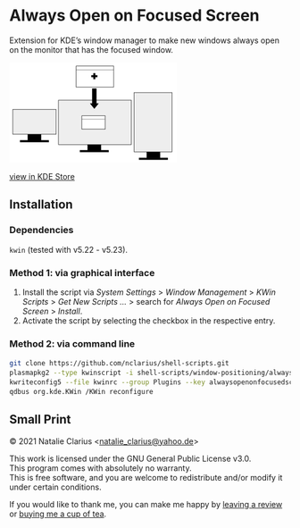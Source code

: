 # Always Open on Focused Screen

Extension for KDE’s window manager to make new windows always open on the monitor that has the focused window.

![alwaysopenonactivescreen](icon_small.png)

[view in KDE Store](https://store.kde.org/p/1618008)



## Installation

### Dependencies

`kwin` (tested with v5.22 - v5.23).

### Method 1: via graphical interface

1. Install the script via *System Settings* > *Window Management* > *KWin Scripts* > *Get New Scripts …* > search for *Always Open on Focused Screen* > *Install*.
2. Activate the script by selecting the checkbox in the respective entry.

### Method 2: via command line

```bash
git clone https://github.com/nclarius/shell-scripts.git
plasmapkg2 --type kwinscript -i shell-scripts/window-positioning/always-open-on-focused-screen
kwriteconfig5 --file kwinrc --group Plugins --key alwaysopenonfocusedscreenEnabled true
qdbus org.kde.KWin /KWin reconfigure
```



## Small Print

© 2021 Natalie Clarius \<natalie_clarius@yahoo.de\>

This work is licensed under the GNU General Public License v3.0.  
This program comes with absolutely no warranty.  
This is free software, and you are welcome to redistribute and/or modify it under certain conditions.  

If you would like to thank me, you can make me happy by [leaving a review](https://store.kde.org/p/1618008) or [buying me a cup of tea](https://www.buymeacoffee.com/nclarius).

